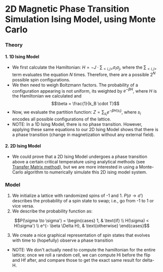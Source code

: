 # 2D Magnetic Phase Transition Simulation Ising Model, using Monte Carlo
### Theory
#### 1. 1D Ising Model
- We first calculate the Hamiltonian: $H=-J \cdot \sum_{<i,j>}\sigma_i\sigma_j$, where
the $\sum_{<i,j>}$ term evaluates the equation $N$ times. Therefore, there are a possible $2^N$ 
possible spin configurations. 
- We then need to weigh Boltzmann factors. The probability of a configuration appearing is not
uniform, its weighted by $e^{- \beta H}$, where $H$ is the Hamiltonian we calculated and $$\beta = \frac{1}{k_B \cdot T}$$ 
- Now, we evaluate the partition function: $Z = \sum_{s_i}e^{- \beta H(s_i)}$, where $s_i$ encodes all
possible configurations of the lattice.
- NOTE: In a 1D Ising Model, there is no phase transition. However, applying these same equations to
our 2D Ising Model shows that there is a phase transition (change in magnetization without 
any external field).
#### 2. 2D Ising Model
- We could prove that a 2D Ising Model undergoes a phase transition above a certain critical 
temperature using analytical methods (see [Transfer Matrix method](https://en.wikipedia.org/wiki/Ising_model#Two_dimensions)), but we 
are more interested in using a Monte-Carlo algorithm to numerically simulate this 2D ising
model system.

### Model
1. We initialize a lattice with randomized spins of -1 and 1. $P(\sigma\to\sigma')$ describes the probability 
of a spin state to swap; i.e., go from -1 to 1 or vice versa.
2. We describe the probability function as:

$$P(\sigma \to \sigma') = \begin{cases} 
1, & \text{if} \\ H(\sigma) < H(\sigma') \\ 
e^{- \beta \Delta H}, & \text{otherwise} \end{cases}$$

3. We create a nice graphical representation of spin states that evolves with time to (hopefully) 
observe a phase transition
- NOTE: We don't actually need to compute the hamiltonian for the entire lattice; once we roll a
random cell, we can compute Hi before the flip and Hf after, and compare those to get the exact
same result for delta-H.
